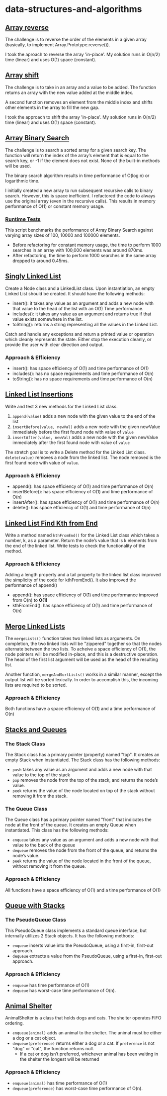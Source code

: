 # data-structures-and-algorithms

## [Array reverse](challenges/arrayReverse/array-reverse.js)

The challenge is to reverse the order of the elements in a given array (basically, to implement Array.Prototype.reverse()).

I took the aproach to reverse the array 'in-place'. My solution runs in O(n/2) time (linear) and uses O(1) space (constant).

## [Array shift](challenges/arrayShift/array-shift.js)

The challenge is to take in an array and a value to be added. The function returns an array with the new value added at the middle index.

A second function removes an element from the middle index and shifts other elements in the array to fill the new gap.

I took the approach to shift the array 'in-place'. My solution runs in O(n/2) time (linear) and uses O(1) space (constant).

## [Array Binary Search](challenges/arrayBinarySearch/array-binary-search.js)

The challenge is to search a sorted array for a given search key. The function will return the index of the array’s element that is equal to the search key, or -1 if the element does not exist. None of the built-in methods will be used. 

The binary search algorithm results in time performance of O(log n) or logarithmic time.

I initially created a new array to run subsequent recursive calls to binary search. However, this is space inefficient. I refactored the code to always use the original array (even in the recursive calls). This results in memory performance of O(1) or constant memory usage.

### [Runtime Tests](index.js)

This script benchmarks the performance of Array Binary Search against varying array sizes of 100, 10000 and 100000 elements.

* Before refactoring for constant memory usage, the time to perform 1000 searches in an array with 100,000 elements was around 870ms. 
* After refactoring, the time to perform 1000 searches in the same array dropped to around 0.45ms. 

## [Singly Linked List](challenges/linkedList/linked-list.js)

Create a Node class and a LinkedList class. Upon instantiation, an empty Linked List should be created. It should have the following methods:
- insert(): it takes any value as an argument and adds a new node with that value to the head of the list with an O(1) Time performance.
- includes(): it takes any value as an argument and returns true if that value exists somewhere in the list.
- toString(): returns a string representing all the values in the Linked List.

Catch and handle any exceptions and return a printed value or operation which cleanly represents the state. Either stop the execution cleanly, or provide the user with clear direction and output.

### Approach & Efficiency

- insert(): has space efficiency of O(1) and time performance of O(1)
- includes(): has no space requirements and time performance of O(n)
- toString(): has no space requirements and time performance of O(n)

## [Linked List Insertions](challenges/linkedList/linked-list.js)

Write and test 3 new methods for the Linked List class. 
1. `append(value)` adds a new node with the given value to the end of the list
1. `insertBefore(value, newVal)` adds a new node with the given newValue immediately before the first found node with value of `value`
1. `insertAfter(value, newVal)` adds a new node with the given newValue immediately after the first found node with value of `value`

The stretch goal is to write a Delete method for the Linked List class. `delete(value)` removes a node from the linked list. The node removed is the first found node with value of `value`.

### Approach & Efficiency

- append(): has space efficiency of O(1) and time performance of O(n)
- insertBefore(): has space efficiency of O(1) and time performance of O(n)
- insertAfter(): has space efficiency of O(1) and time performance of O(n)
- delete(): has space efficiency of O(1) and time performance of O(n)

## [Linked List Find Kth from End](challenges/linkedList/linked-list.js)

Write a method named `kthFromEnd()` for the Linked List class which takes a number, k, as a parameter. Return the node’s value that is k elements from the end of the linked list. Write tests to check the functionality of the method.

### Approach & Efficiency

Adding a length property and a tail property to the linked list class improved the simplicity of the code for kthFromEnd(). It also improved the performance of append()
- append(): has space efficiency of O(1) and time performance improved from O(n) to **O(1)**
- kthFromEnd(): has space efficiency of O(1) and time performance of O(n)

## [Merge Linked Lists](challenges/linkedList/llMerge.js)

The `mergeLists()` function takes two linked lists as arguments. On completion, the two linked lists will be "zippered" together so that the nodes alternate between the two lists. To acheive a space efficiency of O(1), the node pointers will be modified in-place, and this is a destructive operation. The head of the first list argument will be used as the head of the resulting list.

Another function, `mergeAndSortLists()` works in a similar manner, except the output list will be sorted lexically. In order to accomplish this, the incoming lists are required to be sorted.

### Approach & Efficiency

Both functions have a space efficiency of O(1) and a time performance of O(n)

## [Stacks and Queues](challenges/stacksAndQueues/stacks-and-queues.js)

### The Stack Class

The Stack class has a primary pointer (property) named "top". It creates an empty Stack when instantiated. The Stack class has the following methods:
- `push` takes any value as an argument and adds a new node with that value to the top of the stack
- `pop` removes the node from the top of the stack, and returns the node’s value.
- `peek` returns the value of the node located on top of the stack without removing it from the stack.

### The Queue Class

The Queue class has a primary pointer named "front" that indicates the node at the front of the queue. It creates an empty Queue when instantiated. This class has the following methods:
- `enqueue` takes any value as an argument and adds a new node with that value to the back of the queue
- `dequeue` removes the node from the front of the queue, and returns the node’s value.
- `peek` returns the value of the node located in the front of the queue, without removing it from the queue.

### Approach & Efficiency

All functions have a space efficiency of O(1) and a time performance of O(1)

## [Queue with Stacks](challenges/queueWithStacks/queue-with-stacks.js)

### The PseudoQueue Class

This PseudoQueue class implements a standard queue interface, but internally utilizes 2 Stack objects. It has the following methods:
- `enqueue` inserts value into the PseudoQueue, using a first-in, first-out approach.
- `dequeue` extracts a value from the PseudoQueue, using a first-in, first-out approach.

### Approach & Efficiency

- `enqueue` has time performance of O(1)
- `dequeue` has worst-case time performance of O(n).

## [Animal Shelter](challenges/fifoAnimalShelter/fifo-animal-shelter.js)

AnimalShelter is a class that holds dogs and cats. The shelter operates FIFO ordering.
- `enqueue(animal)` adds an animal to the shelter. The animal must be either a dog or a cat object.
- `dequeue(preference)` returns either a dog or a cat. If `preference` is not "dog" or "cat", the function returns null.
  - If a cat or dog isn’t preferred, whichever animal has been waiting in the shelter the longest will be returned

### Approach & Efficiency

- `enqueue(animal)` has time performance of O(1)
- `dequeue(preference)` has worst-case time performance of O(n).

